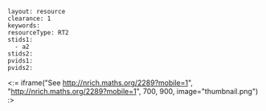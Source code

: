 ````
layout: resource
clearance: 1
keywords:
resourceType: RT2
stids1: 
  - a2
stids2:
pvids1:
pvids2:

````

<:= iframe("See http://nrich.maths.org/2289?mobile=1", "http://nrich.maths.org/2289?mobile=1", 700, 900, image="thumbnail.png") :>

